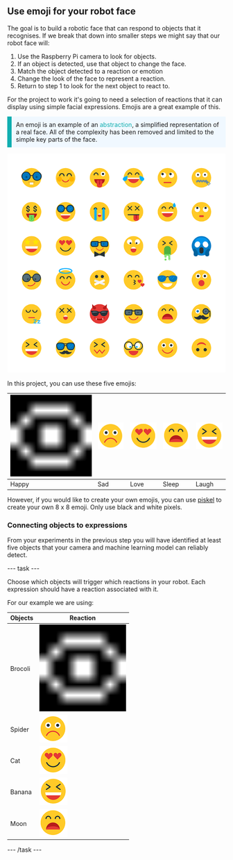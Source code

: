 ## Use emoji for your robot face

The goal is to build a robotic face that can respond to objects that it recognises. If we break that down into smaller steps we might say that our robot face will:

1. Use the Raspberry Pi camera to look for objects.
2. If an object is detected, use that object to change the face.
3. Match the object detected to a reaction or emotion
4. Change the look of the face to represent a reaction.
5. Return to step 1 to look for the next object to react to.

For the project to work it's going to need a selection of reactions that it can display using simple facial expressions. Emojis are a great example of this.

<p style="border-left: solid; border-width:10px; border-color: #0faeb0; background-color: aliceblue; padding: 10px;">An emoji is an example of an <span style="color: #0faeb0">abstraction</span>, a simplified representation of a real face. All of the complexity has been removed and limited to the simple key parts of the face.</p>

![Range of emojis](images/emojis.png)

In this project, you can use these five emojis:

| <img src="resources/neutral.png" alt="8 by 8 pixel art of a neutral face" width="200"/> | ![](images/sad.png) | ![](images/love.png) | ![](images/sleep.png) | ![](images/laugh.png) |
| -------------------------- | -------------------------- | -------------------------- | -------------------------- | -------------------------- |
| Happy | Sad | Love | Sleep | Laugh | 

However, if you would like to create your own emojis, you can use [piskel](https://www.piskelapp.com) to create your own 8 x 8 emoji. Only use black and white pixels.


### Connecting objects to expressions

From your experiments in the previous step you will have identified at least five objects that your camera and machine learning model can reliably detect. 

--- task ---

Choose which objects will trigger which reactions in your robot. Each expression should have a reaction associated with it.

For our example we are using: 

| Objects | Reaction |
| ------- | -------- |
| Brocoli | <img src="resources/neutral.png" alt="8 by 8 pixel art of a neutral face" width="200"/>|
| Spider  | ![](images/sad.png) |
| Cat     | ![](images/love.png)
| Banana  | ![](images/laugh.png) |
| Moon    | ![](images/sleep.png) |

--- /task ---


